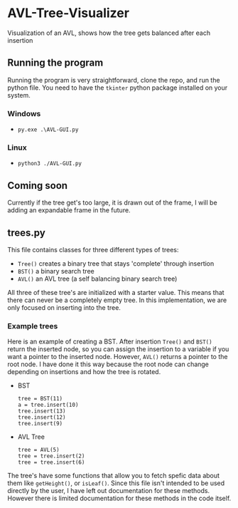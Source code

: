 # AVL-Tree-Visualizer
Visualization of an AVL, shows how the tree gets balanced after each insertion 

## Running the program

Running the program is very straightforward, clone the repo, and run the python file. You need to have the `tkinter` python package installed on your system.

### Windows 
* `py.exe .\AVL-GUI.py`

### Linux
* `python3 ./AVL-GUI.py`

## Coming soon
Currently if the tree get's too large, it is drawn out of the frame, I will be adding an expandable frame in the future. 

## trees.py
This file contains classes for three different types of trees:
* `Tree()` creates a binary tree that stays 'complete' through insertion
* `BST()` a binary search tree
* `AVL()` an AVL tree (a self balancing binary search tree)

All three of these tree's are initialized with a starter value. This means that there can never be a completely empty tree. In this implementation, we are only focused on inserting into the tree. 

### Example trees
Here is an example of creating a BST. After insertion `Tree()` and `BST()`  return the inserted node, so you can assign the insertion to a variable if you want a pointer to the inserted node. However, `AVL()` returns a pointer to the root node. I have done it this way because the root node can change depending on insertions and how the tree is rotated.

* BST
    ``` 
    tree = BST(11)
    a = tree.insert(10)
    tree.insert(13)
    tree.insert(12)
    tree.insert(9)
    ```

* AVL Tree
    ```
    tree = AVL(5)
    tree = tree.insert(2)
    tree = tree.insert(6) 
    ```


The tree's have some functions that allow you to fetch spefic data about them like `getHeight()`, or `isLeaf()`. Since this file isn't intended to be used directly by the user, I have left out documentation for these methods. However there is limited documentation for these methods in the code itself. 

